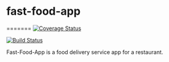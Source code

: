 # fast-food-app
=======
[![Coverage Status](https://coveralls.io/repos/github/Proception/fast-food-app/badge.svg?branch=master)](https://coveralls.io/github/Proception/fast-food-app?branch=master)

[![Build Status](https://travis-ci.com/Proception/fast-food-app.svg?branch=master)](https://travis-ci.com/Proception/fast-food-app)

Fast-Food-App is a food delivery service app for a restaurant.
